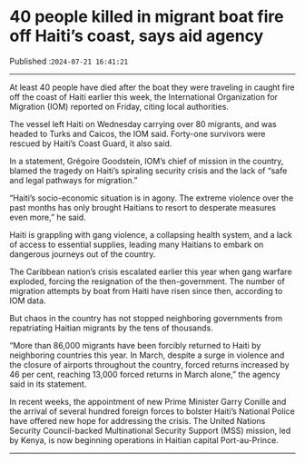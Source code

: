 # 40 people killed in migrant boat fire off Haiti’s coast, says aid agency

Published :`2024-07-21 16:41:21`

---

At least 40 people have died after the boat they were traveling in caught fire off the coast of Haiti earlier this week, the International Organization for Migration (IOM) reported on Friday, citing local authorities.

The vessel left Haiti on Wednesday carrying over 80 migrants, and was headed to Turks and Caicos, the IOM said. Forty-one survivors were rescued by Haiti’s Coast Guard, it also said.

In a statement, Grégoire Goodstein, IOM’s chief of mission in the country, blamed the tragedy on Haiti’s spiraling security crisis and the lack of “safe and legal pathways for migration.”

“Haiti’s socio-economic situation is in agony. The extreme violence over the past months has only brought Haitians to resort to desperate measures even more,” he said.

Haiti is grappling with gang violence, a collapsing health system, and a lack of access to essential supplies, leading many Haitians to embark on dangerous journeys out of the country.

The Caribbean nation’s crisis escalated earlier this year when gang warfare exploded, forcing the resignation of the then-government. The number of migration attempts by boat from Haiti have risen since then, according to IOM data.

But chaos in the country has not stopped neighboring governments from repatriating Haitian migrants by the tens of thousands.

“More than 86,000 migrants have been forcibly returned to Haiti by neighboring countries this year. In March, despite a surge in violence and the closure of airports throughout the country, forced returns increased by 46 per cent, reaching 13,000 forced returns in March alone,” the agency said in its statement.

In recent weeks, the appointment of new Prime Minister Garry Conille and the arrival of several hundred foreign forces to bolster Haiti’s National Police have offered new hope for addressing the crisis. The United Nations Security Council-backed Multinational Security Support (MSS) mission, led by Kenya, is now beginning operations in Haitian capital Port-au-Prince.

---

